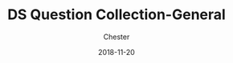 ﻿---
layout:     post
title:      DS Question Collection-General
subtitle:   
date:       2018-11-20
author:    Chester
header-img: img/failure.jpg
catalog: true
tags:
    Job
---

<!--stackedit_data:
eyJoaXN0b3J5IjpbLTcxOTA1MjM3MiwtMTM5NjcyNTQxM119
-->